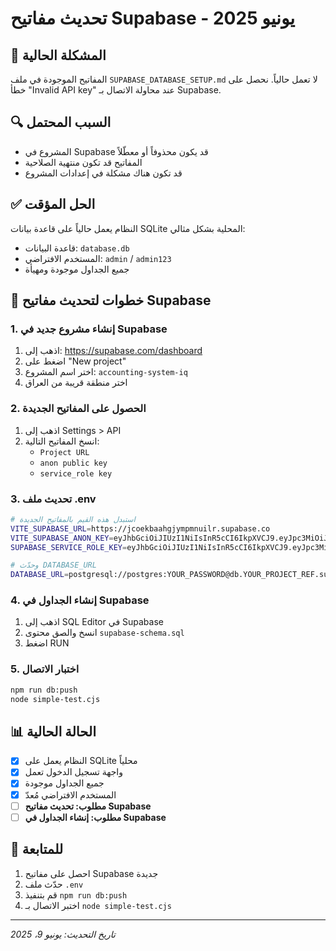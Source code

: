 # تحديث مفاتيح Supabase - يونيو 2025

## 🚨 المشكلة الحالية
المفاتيح الموجودة في ملف `SUPABASE_DATABASE_SETUP.md` لا تعمل حالياً. نحصل على خطأ "Invalid API key" عند محاولة الاتصال بـ Supabase.

## 🔍 السبب المحتمل
- المشروع في Supabase قد يكون محذوفاً أو معطّلاً
- المفاتيح قد تكون منتهية الصلاحية
- قد تكون هناك مشكلة في إعدادات المشروع

## ✅ الحل المؤقت
النظام يعمل حالياً على قاعدة بيانات SQLite المحلية بشكل مثالي:
- قاعدة البيانات: `database.db`
- المستخدم الافتراضي: `admin` / `admin123`
- جميع الجداول موجودة ومهيأة

## 🔧 خطوات لتحديث مفاتيح Supabase

### 1. إنشاء مشروع جديد في Supabase
1. اذهب إلى: https://supabase.com/dashboard
2. اضغط على "New project"
3. اختر اسم المشروع: `accounting-system-iq`
4. اختر منطقة قريبة من العراق

### 2. الحصول على المفاتيح الجديدة
1. اذهب إلى Settings > API
2. انسخ المفاتيح التالية:
   - `Project URL`
   - `anon public key`
   - `service_role key`

### 3. تحديث ملف .env
```bash
# استبدل هذه القيم بالمفاتيح الجديدة
VITE_SUPABASE_URL=https://jcoekbaahgjympmnuilr.supabase.co
VITE_SUPABASE_ANON_KEY=eyJhbGciOiJIUzI1NiIsInR5cCI6IkpXVCJ9.eyJpc3MiOiJzdXBhYmFzZSIsInJlZiI6Impjb2VrYmFhaGdqeW1wbW51aWxyIiwicm9sZSI6ImFub24iLCJpYXQiOjE3NTIwNTA1MDcsImV4cCI6MjA2NzYyNjUwN30.CGwebOhh_c4buoX_Uh111zzo8H3p4Ak_p3v3V0LcjRA
SUPABASE_SERVICE_ROLE_KEY=eyJhbGciOiJIUzI1NiIsInR5cCI6IkpXVCJ9.eyJpc3MiOiJzdXBhYmFzZSIsInJlZiI6Impjb2VrYmFhaGdqeW1wbW51aWxyIiwicm9sZSI6InNlcnZpY2Vfcm9sZSIsImlhdCI6MTc1MjA1MDUwNywiZXhwIjoyMDY3NjI2NTA3fQ.3D8EFs03XOVrGy8edoMm_nr8gEYtLJFzhD-je1yMo0Q

# وحدّث DATABASE_URL
DATABASE_URL=postgresql://postgres:YOUR_PASSWORD@db.YOUR_PROJECT_REF.supabase.co:5432/postgres
```

### 4. إنشاء الجداول في Supabase
1. اذهب إلى SQL Editor في Supabase
2. انسخ والصق محتوى `supabase-schema.sql`
3. اضغط RUN

### 5. اختبار الاتصال
```bash
npm run db:push
node simple-test.cjs
```

## 📊 الحالة الحالية
- [x] النظام يعمل على SQLite محلياً
- [x] واجهة تسجيل الدخول تعمل
- [x] جميع الجداول موجودة
- [x] المستخدم الافتراضي مُعدّ
- [ ] **مطلوب: تحديث مفاتيح Supabase**
- [ ] **مطلوب: إنشاء الجداول في Supabase**

## 🎯 للمتابعة
1. احصل على مفاتيح Supabase جديدة
2. حدّث ملف `.env`
3. قم بتنفيذ `npm run db:push`
4. اختبر الاتصال بـ `node simple-test.cjs`

---
*تاريخ التحديث: يونيو 9، 2025*
